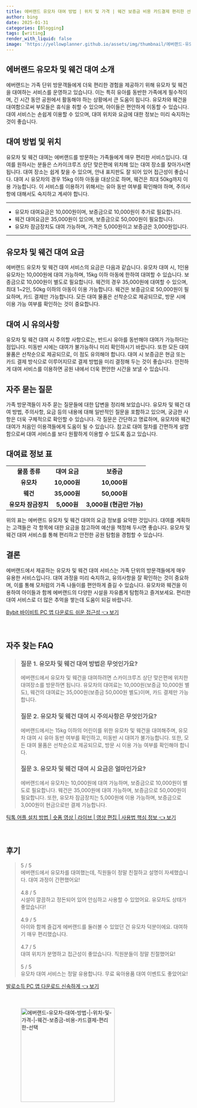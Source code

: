 ```yaml
---
title: 에버랜드 유모차 대여 방법 | 위치 및 가격 | 웨건 보증금 비용 카드결제 편리한 선택
author: bing
date: 2025-01-31
categories: [Blogging]
tags: [writing]
render_with_liquid: false
image: 'https://yellowplanner.github.io/assets/img/thumbnail/에버랜드-유모차-대여-방법-|-위치-및-가격-|-웨건-보증금-비용-카드결제-편리한-선택.webp'
---
```



<h2 id='에버랜드_유모차_및_웨건_대여_소개'>에버랜드 유모차 및 웨건 대여 소개</h2>

<p>에버랜드는 가족 단위 방문객들에게 더욱 편리한 경험을 제공하기 위해 유모차 및 웨건을 대여하는 서비스를 운영하고 있습니다. 이는 특히 유아를 동반한 가족에게 필수적이며, 긴 시간 동안 공원에서 활동해야 하는 상황에서 큰 도움이 됩니다. 유모차와 웨건을 대여함으로써 부모들은 휴식을 취할 수 있으며, 아이들은 편안하게 이동할 수 있습니다. 대여 서비스는 손쉽게 이용할 수 있으며, 대여 위치와 요금에 대한 정보는 미리 숙지하는 것이 좋습니다.</p>

<h2 id='대여_방법_및_위치'>대여 방법 및 위치</h2>

<p>유모차 및 웨건 대여는 에버랜드를 방문하는 가족들에게 매우 편리한 서비스입니다. 대여를 원하시는 분들은 스카이크루즈 상단 맞은편에 위치해 있는 대여 장소를 찾아가시면 됩니다. 대여 장소는 쉽게 찾을 수 있으며, 안내 표지판도 잘 되어 있어 접근성이 좋습니다. 대여 시 유모차의 경우 15kg 이하 아동을 대상으로 하며, 웨건은 최대 50kg까지 이용 가능합니다. 이 서비스를 이용하기 위해서는 유아 동반 여부를 확인해야 하며, 주의사항에 대해서도 숙지하고 계셔야 합니다.</p>

<hr />

<ul>
    <li>유모차 대여요금은 10,000원이며, 보증금으로 10,000원이 추가로 필요합니다.</li>
    <li>웨건 대여요금은 35,000원이 있으며, 보증금으로 50,000원이 필요합니다.</li>
    <li>유모차 잠금장치도 대여 가능하며, 가격은 5,000원이고 보증금은 3,000원입니다.</li>
</ul>

<hr />

<h2 id='유모차_및_웨건_대여_요금'>유모차 및 웨건 대여 요금</h2>

<p>에버랜드 유모차 및 웨건 대여 서비스의 요금은 다음과 같습니다. 유모차 대여 시, 1인용 유모차는 10,000원에 대여 가능하며, 15kg 이하 아동에 한하여 대여할 수 있습니다. 보증금으로 10,000원이 별도로 필요합니다. 웨건의 경우 35,000원에 대여할 수 있으며, 최대 1~2인, 50kg 이하의 아동이 이용 가능합니다. 웨건은 보증금으로 50,000원이 필요하며, 카드 결제만 가능합니다. 모든 대여 물품은 선착순으로 제공되므로, 방문 시에 이용 가능 여부를 확인하는 것이 중요합니다.</p>

<h2 id='대여_시_유의사항'>대여 시 유의사항</h2>

<p>유모차 및 웨건 대여 시 주의할 사항으로는, 반드시 유아를 동반해야 대여가 가능하다는 점입니다. 미동반 시에는 대여가 불가능하니 미리 확인하시기 바랍니다. 또한 모든 대여 물품은 선착순으로 제공되므로, 이 점도 유의해야 합니다. 대여 시 보증금은 현금 또는 카드 결제 방식으로 이루어지므로 결제 방법을 미리 결정해 두는 것이 좋습니다. 안전하게 대여 서비스를 이용하면 공원 내에서 더욱 편안한 시간을 보낼 수 있습니다.</p>

<h2 id='자주묻는질문'>자주 묻는 질문</h2>

<p>가족 방문객들이 자주 묻는 질문들에 대한 답변을 정리해 보았습니다. 유모차 및 웨건 대여 방법, 주의사항, 요금 등의 내용에 대해 일반적인 질문을 포함하고 있으며, 궁금한 사항은 더욱 구체적으로 확인할 수 있습니다. 각 질문은 간단하고 명료하며, 유모차와 웨건 대여가 처음인 이용객들에게 도움이 될 수 있습니다. 참고로 대여 절차를 간편하게 설명함으로써 대여 서비스를 보다 원활하게 이용할 수 있도록 돕고 있습니다.</p>

<h2 id='대여료_표'>대여료 정보 표</h2>

<table>
    <tr>
        <td style="text-align: center; height: 17px;"><b>물품 종류</b></td>
        <td style="text-align: center; height: 17px;"><b>대여 요금</b></td>
        <td style="text-align: center; height: 17px;"><b>보증금</b></td>
    </tr>
    <tr>
        <td style="text-align: center; height: 17px;"><b>유모차</b></td>
        <td style="text-align: center; height: 17px;"><b>10,000원</b></td>
        <td style="text-align: center; height: 17px;"><b>10,000원</b></td>
    </tr>
    <tr>
        <td style="text-align: center; height: 17px;"><b>웨건</b></td>
        <td style="text-align: center; height: 17px;"><b>35,000원</b></td>
        <td style="text-align: center; height: 17px;"><b>50,000원</b></td>
    </tr>
    <tr>
        <td style="text-align: center; height: 17px;"><b>유모차 잠금장치</b></td>
        <td style="text-align: center; height: 17px;"><b>5,000원</b></td>
        <td style="text-align: center; height: 17px;"><b>3,000원 (현금만 가능)</b></td>
    </tr>
</table>

<p>위의 표는 에버랜드 유모차 및 웨건 대여의 요금 정보를 요약한 것입니다. 대여를 계획하는 고객들은 각 항목에 대한 요금을 참고하여 예산을 책정해 두시면 좋습니다. 유모차 및 웨건 대여 서비스를 통해 편리하고 안전한 공원 탐험을 경험할 수 있습니다.</p>

<h2 id='결론'>결론</h2>

<p>에버랜드에서 제공하는 유모차 및 웨건 대여 서비스는 가족 단위의 방문객들에게 매우 유용한 서비스입니다. 대여 과정을 미리 숙지하고, 유의사항을 잘 확인하는 것이 중요하며, 이를 통해 모처럼의 가족 나들이를 편안하게 즐길 수 있습니다. 유모차와 웨건을 이용하여 아이들과 함께 에버랜드의 다양한 시설을 자유롭게 탐험하고 즐겨보세요. 편리한 대여 서비스로 더 많은 추억을 쌓는데 도움이 되길 바랍니다.</p>


<p><a class="click-button" title="Bybit 바이비트 PC 앱 다운로드 쉬운 접근성" href="https://yellowplanner.github.io/posts/Bybit-%EB%B0%94%EC%9D%B4%EB%B9%84%ED%8A%B8-PC-%EC%95%B1-%EB%8B%A4%EC%9A%B4%EB%A1%9C%EB%93%9C-%EC%89%AC%EC%9A%B4-%EC%A0%91%EA%B7%BC%EC%84%B1/" rel="dofollow">Bybit 바이비트 PC 앱 다운로드 쉬운 접근성 👈 보기</a></p><br>
<h2 id='자주_찾는_FAQ'>자주 찾는 FAQ</h2>
<div itemscope="" itemtype="https://schema.org/FAQPage"> 
<blockquote> 
<div itemscope="" itemprop="mainEntity" itemtype="https://schema.org/Question"> 
<h3 itemprop="name">질문 1. 유모차 및 웨건 대여 방법은 무엇인가요?</h3> 
<div itemscope="" itemprop="acceptedAnswer" itemtype="https://schema.org/Answer"> 
<span itemprop="text"> 
<p>에버랜드에서 유모차 및 웨건을 대여하려면 스카이크루즈 상단 맞은편에 위치한 대여장소를 방문하면 됩니다. 유모차의 대여료는 10,000원(보증금 10,000원 별도), 웨건의 대여료는 35,000원(보증금 50,000원 별도)이며, 카드 결제만 가능합니다.</p> 
</span> 
</div> 
</div> 

<div itemscope="" itemprop="mainEntity" itemtype="https://schema.org/Question"> 
<h3 itemprop="name">질문 2. 유모차 및 웨건 대여 시 주의사항은 무엇인가요?</h3> 
<div itemscope="" itemprop="acceptedAnswer" itemtype="https://schema.org/Answer"> 
<span itemprop="text"> 
<p>에버랜드에서는 15kg 이하의 어린이를 위한 유모차 및 웨건을 대여해주며, 유모차 대여 시 유아 동반 여부를 확인하고, 미동반 시 대여가 불가능합니다. 또한, 모든 대여 물품은 선착순으로 제공되므로, 방문 시 이용 가능 여부를 확인해야 합니다.</p> 
</span> 
</div> 
</div> 

<div itemscope="" itemprop="mainEntity" itemtype="https://schema.org/Question"> 
<h3 itemprop="name">질문 3. 유모차 및 웨건 대여 시 요금은 얼마인가요?</h3> 
<div itemscope="" itemprop="acceptedAnswer" itemtype="https://schema.org/Answer"> 
<span itemprop="text"> 
<p>에버랜드에서 유모차는 10,000원에 대여 가능하며, 보증금으로 10,000원이 별도로 필요합니다. 웨건은 35,000원에 대여 가능하며, 보증금으로 50,000원이 필요합니다. 또한, 유모차 잠금장치는 5,000원에 이용 가능하며, 보증금으로 3,000원이 현금으로만 결제 가능합니다.</p> 
</span> 
</div> 
</div> 
</blockquote> 
</div>
<p><a class="click-button" title="틱톡 어플 설치 방법 | 숏폼 영상 | 라이브 | 영상 편집 | 사용법 핵심 정보" href="https://yellowplanner.github.io/posts/%ED%8B%B1%ED%86%A1-%EC%96%B4%ED%94%8C-%EC%84%A4%EC%B9%98-%EB%B0%A9%EB%B2%95-%EC%88%8F%ED%8F%BC-%EC%98%81%EC%83%81-%EB%9D%BC%EC%9D%B4%EB%B8%8C-%EC%98%81%EC%83%81-%ED%8E%B8%EC%A7%91-%EC%82%AC%EC%9A%A9%EB%B2%95-%ED%95%B5%EC%8B%AC-%EC%A0%95%EB%B3%B4/" rel="dofollow">틱톡 어플 설치 방법 | 숏폼 영상 | 라이브 | 영상 편집 | 사용법 핵심 정보 👈 보기</a></p><br>
<h2 id='후기'>후기</h2>
<div itemscope itemtype="https://schema.org/Product">
  <blockquote>
  <div itemprop="review" itemscope itemtype="https://schema.org/Review">
      <div itemprop="reviewRating" itemscope itemtype="https://schema.org/Rating"> <span itemprop="ratingValue">5</span> / <span itemprop="bestRating">5</span> </div>
      <span itemprop="reviewBody">에버랜드에서 유모차를 대여했는데, 직원들이 정말 친절하고 설명이 자세했습니다. 대여 과정이 간편했어요!</span>
  </div>
  <br>
  <div itemprop="review" itemscope itemtype="https://schema.org/Review">
      <div itemprop="reviewRating" itemscope itemtype="https://schema.org/Rating"> <span itemprop="ratingValue">4.8</span> / <span itemprop="bestRating">5</span> </div>
      <span itemprop="reviewBody">시설이 깔끔하고 정돈되어 있어 안심하고 사용할 수 있었어요. 유모차도 상태가 좋았습니다!</span>
  </div>
  <br>
  <div itemprop="review" itemscope itemtype="https://schema.org/Review">
      <div itemprop="reviewRating" itemscope itemtype="https://schema.org/Rating"> <span itemprop="ratingValue">4.9</span> / <span itemprop="bestRating">5</span> </div>
      <span itemprop="reviewBody">아이와 함께 즐겁게 에버랜드를 둘러볼 수 있었던 건 유모차 덕분이에요. 대여하기 매우 편리했습니다.</span>
  </div>
  <br>
  <div itemprop="review" itemscope itemtype="https://schema.org/Review">
      <div itemprop="reviewRating" itemscope itemtype="https://schema.org/Rating"> <span itemprop="ratingValue">4.7</span> / <span itemprop="bestRating">5</span> </div>
      <span itemprop="reviewBody">대여 위치가 분명하고 접근성이 좋았습니다. 직원분들이 정말 친절했어요!</span>
  </div>
  <br>
  <div itemprop="review" itemscope itemtype="https://schema.org/Review">
      <div itemprop="reviewRating" itemscope itemtype="https://schema.org/Rating"> <span itemprop="ratingValue">5</span> / <span itemprop="bestRating">5</span> </div>
      <span itemprop="reviewBody">유모차 대여 서비스는 정말 유용합니다. 무료 육아용품 대여 이벤트도 좋았어요!</span>
  </div>
  </blockquote>
</div>
<p><a class="click-button" title="발로소득 PC 앱 다운로드 신속하게" href="https://yellowplanner.github.io/posts/%EB%B0%9C%EB%A1%9C%EC%86%8C%EB%93%9D-PC-%EC%95%B1-%EB%8B%A4%EC%9A%B4%EB%A1%9C%EB%93%9C-%EC%8B%A0%EC%86%8D%ED%95%98%EA%B2%8C/" rel="dofollow">발로소득 PC 앱 다운로드 신속하게 👈 보기</a></p><br>
<figure class="image"><img src="https://yellowplanner.github.io/assets/img/thumbnail/에버랜드-유모차-대여-방법-|-위치-및-가격-|-웨건-보증금-비용-카드결제-편리한-선택.webp" alt="에버랜드-유모차-대여-방법-|-위치-및-가격-|-웨건-보증금-비용-카드결제-편리한-선택" width="256" height="256"></figure>